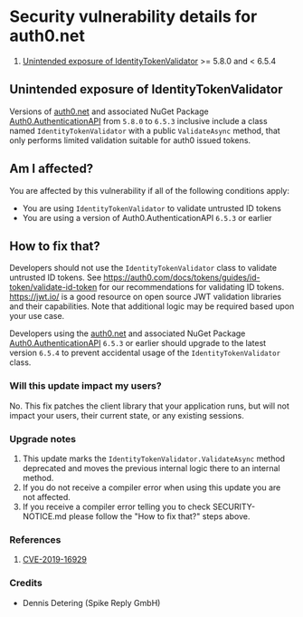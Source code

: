 # Security vulnerability details for auth0.net

1. [Unintended exposure of IdentityTokenValidator](#idtokenvalidator-public) >= 5.8.0 and < 6.5.4

## Unintended exposure of IdentityTokenValidator

Versions of [auth0.net](https://github.com/auth0/auth0.net) and associated NuGet Package [Auth0.AuthenticationAPI](https://www.nuget.org/packages/Auth0.AuthenticationApi/) from `5.8.0` to `6.5.3` inclusive include a class named `IdentityTokenValidator` with a public `ValidateAsync` method, that only performs limited validation suitable for auth0 issued tokens.

## Am I affected?

You are affected by this vulnerability if all of the following conditions apply:

- You are using `IdentityTokenValidator` to validate untrusted ID tokens
- You are using a version of Auth0.AuthenticationAPI `6.5.3` or earlier

## How to fix that?

Developers should not use the `IdentityTokenValidator` class to validate untrusted ID tokens. See https://auth0.com/docs/tokens/guides/id-token/validate-id-token for our recommendations for validating ID tokens. https://jwt.io/ is a good resource on open source JWT validation libraries and their capabilities. Note that additional logic may be required based upon your use case.

Developers using the [auth0.net](https://github.com/auth0/auth0.net) and associated NuGet Package [Auth0.AuthenticationAPI](https://www.nuget.org/packages/Auth0.AuthenticationApi/) `6.5.3` or earlier should upgrade to the latest version `6.5.4` to prevent accidental usage of the `IdentityTokenValidator` class.

### Will this update impact my users?

No. This fix patches the client library that your application runs, but will not impact your users, their current state, or any existing sessions.

### Upgrade notes

1. This update marks the `IdentityTokenValidator.ValidateAsync` method deprecated and moves the previous internal logic there to an internal method.
2. If you do not receive a compiler error when using this update you are not affected.
3. If you receive a compiler error telling you to check SECURITY-NOTICE.md please follow the "How to fix that?" steps above.

### References

1. [CVE-2019-16929](https://cve.mitre.org/cgi-bin/cvename.cgi?name=CVE-2019-16929)

### Credits

- Dennis Detering (Spike Reply GmbH)
